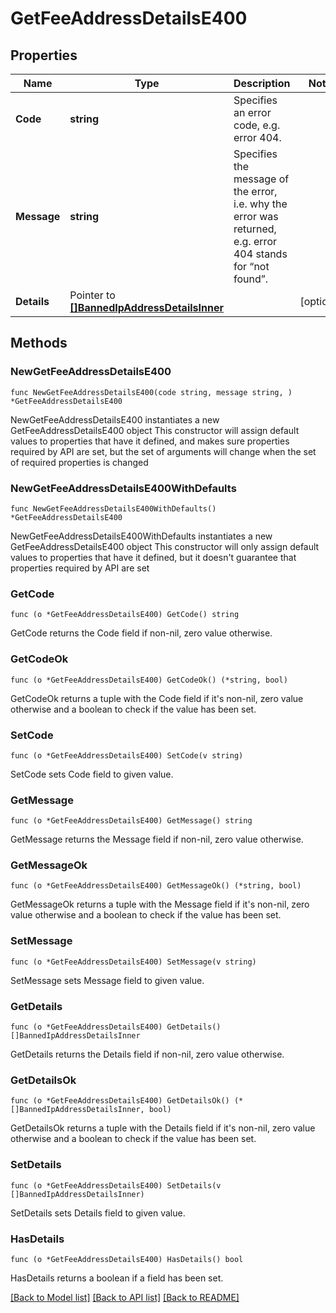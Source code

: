 # GetFeeAddressDetailsE400

## Properties

Name | Type | Description | Notes
------------ | ------------- | ------------- | -------------
**Code** | **string** | Specifies an error code, e.g. error 404. | 
**Message** | **string** | Specifies the message of the error, i.e. why the error was returned, e.g. error 404 stands for “not found”. | 
**Details** | Pointer to [**[]BannedIpAddressDetailsInner**](BannedIpAddressDetailsInner.md) |  | [optional] 

## Methods

### NewGetFeeAddressDetailsE400

`func NewGetFeeAddressDetailsE400(code string, message string, ) *GetFeeAddressDetailsE400`

NewGetFeeAddressDetailsE400 instantiates a new GetFeeAddressDetailsE400 object
This constructor will assign default values to properties that have it defined,
and makes sure properties required by API are set, but the set of arguments
will change when the set of required properties is changed

### NewGetFeeAddressDetailsE400WithDefaults

`func NewGetFeeAddressDetailsE400WithDefaults() *GetFeeAddressDetailsE400`

NewGetFeeAddressDetailsE400WithDefaults instantiates a new GetFeeAddressDetailsE400 object
This constructor will only assign default values to properties that have it defined,
but it doesn't guarantee that properties required by API are set

### GetCode

`func (o *GetFeeAddressDetailsE400) GetCode() string`

GetCode returns the Code field if non-nil, zero value otherwise.

### GetCodeOk

`func (o *GetFeeAddressDetailsE400) GetCodeOk() (*string, bool)`

GetCodeOk returns a tuple with the Code field if it's non-nil, zero value otherwise
and a boolean to check if the value has been set.

### SetCode

`func (o *GetFeeAddressDetailsE400) SetCode(v string)`

SetCode sets Code field to given value.


### GetMessage

`func (o *GetFeeAddressDetailsE400) GetMessage() string`

GetMessage returns the Message field if non-nil, zero value otherwise.

### GetMessageOk

`func (o *GetFeeAddressDetailsE400) GetMessageOk() (*string, bool)`

GetMessageOk returns a tuple with the Message field if it's non-nil, zero value otherwise
and a boolean to check if the value has been set.

### SetMessage

`func (o *GetFeeAddressDetailsE400) SetMessage(v string)`

SetMessage sets Message field to given value.


### GetDetails

`func (o *GetFeeAddressDetailsE400) GetDetails() []BannedIpAddressDetailsInner`

GetDetails returns the Details field if non-nil, zero value otherwise.

### GetDetailsOk

`func (o *GetFeeAddressDetailsE400) GetDetailsOk() (*[]BannedIpAddressDetailsInner, bool)`

GetDetailsOk returns a tuple with the Details field if it's non-nil, zero value otherwise
and a boolean to check if the value has been set.

### SetDetails

`func (o *GetFeeAddressDetailsE400) SetDetails(v []BannedIpAddressDetailsInner)`

SetDetails sets Details field to given value.

### HasDetails

`func (o *GetFeeAddressDetailsE400) HasDetails() bool`

HasDetails returns a boolean if a field has been set.


[[Back to Model list]](../README.md#documentation-for-models) [[Back to API list]](../README.md#documentation-for-api-endpoints) [[Back to README]](../README.md)


